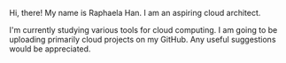 
Hi, there! My name is Raphaela Han. I am an aspiring cloud architect.

I'm currently studying various tools for cloud computing. I am going to be uploading primarily cloud projects on my GitHub. Any useful suggestions would be appreciated.

<!---
jayraphy/jayraphy is a ✨ special ✨ repository because its `README.md` (this file) appears on your GitHub profile.
You can click the Preview link to take a look at your changes.
--->
